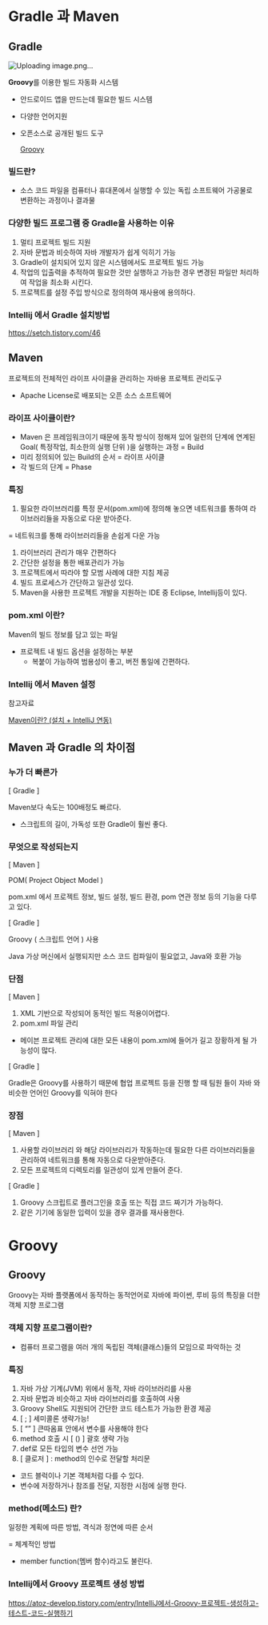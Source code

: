 # Gradle 과 Maven

## Gradle

![Uploading image.png…]()

**Groovy**를 이용한 빌드 자동화 시스템

- 안드로이드 앱을 만드는데 필요한 빌드 시스템

- 다양한 언어지원

- 오픈소스로 공개된 빌드 도구

  [Groovy](https://www.notion.so/Groovy-d2170ecbbce34c8e905882485fb8a47f)

### 빌드란?

- 소스 코드 파일을 컴퓨터나 휴대폰에서 실행할 수 있는 독립 소프트웨어 가공물로 변환하는 과정이나 결과물

### 다양한 빌드 프로그램 중 Gradle을 사용하는 이유

1. 멀티 프로젝트 빌드 지원
2. 자바 문법과 비슷하여 자바 개발자가 쉽게 익히기 가능
3. Gradle이 설치되어 있지 않은 시스템에서도 프로젝트 빌드 가능
4. 작업의 입출력을 추적하여 필요한 것만 실행하고 가능한 경우 변경된 파일만 처리하여 작업을 최소화 시킨다.
5. 프로젝트를 설정 주입 방식으로 정의하여 재사용에 용의하다.

### Intellij 에서 Gradle 설치방법

https://setch.tistory.com/46

## Maven

프로젝트의 전체적인 라이프 사이클을 관리하는 자바용 프로젝트 관리도구

- Apache License로 배포되는 오픈 소스 소프트웨어

### 라이프 사이클이란?

- Maven 은 프레임워크이기 때문에 동작 방식이 정해져 있어 일련의 단계에 연계된 Goal( 특정작업, 최소한의 실행 단위 )을 실행하는 과정 = Build
- 미리 정의되어 있는 Build의 순서 = 라이프 사이클
- 각 빌드의 단계 = Phase

### 특징

1. 필요한 라이브러리를 특정 문서(pom.xml)에 정의해 놓으면 네트워크를 통하여 라이브러리들을 자동으로 다운 받아준다.

= 네트워크를 통해 라이브러리들을 손쉽게 다운 가능

1. 라이브러리 관리가 매우 간편하다
2. 간단한 설정을 통한 배포관리가 가능
3. 프로젝트에서 따라야 할 모범 사례에 대한 지침 제공
4. 빌드 프로세스가 간단하고 일관성 있다.
5. Maven을 사용한 프로젝트 개발을 지원하는 IDE 중 Eclipse, Intellij등이 있다.

### pom.xml 이란?

Maven의 빌드 정보를 담고 있는 파일

- 프로젝트 내 빌드 옵션을 설정하는 부분
  - 복붙이 가능하여 범용성이 좋고, 버전 통일에 간편하다.

### Intellij 에서 Maven 설정

참고자료

[Maven이란? (설치 + IntelliJ 연동)](https://dev-youngjun.tistory.com/109)

## Maven 과 Gradle 의 차이점

### 누가 더 빠른가

[ Gradle ]

Maven보다 속도는 100배정도 빠르다.

- 스크립트의 길이, 가독성 또한 Gradle이 훨씬 좋다.

### 무엇으로 작성되는지

[ Maven ]

POM( Project Object Model )

pom.xml 에서 프로젝트 정보, 빌드 설정, 빌드 환경, pom 연관 정보 등의 기능을 다루고 있다.

[ Gradle ]

Groovy ( 스크립트 언어 ) 사용

Java 가상 머신에서 실행되지만 소스 코드 컴파일이 필요없고, Java와 호환 가능

### 단점

[ Maven ]

1. XML 기반으로 작성되어 동적인 빌드 적용이어렵다.
2. pom.xml 파일 관리

- 메이븐 프로젝트 관리에 대한 모든 내용이 pom.xml에 들어가 길고 장황하게 될 가능성이 많다.

[ Gradle ]

Gradle은 Groovy를 사용하기 때문에 협업 프로젝트 등을 진행 할 때 팀원 들이 자바 와 비슷한 언어인 Groovy를 익혀야 한다

### 장점

[ Maven ]

1. 사용할 라이브러리 와 해당 라이브러리가 작동하는데 필요한 다른 라이브러리들을 관리하여 네트워크를 통해 자동으로 다운받아준다.
2. 모든 프로젝트의 디렉토리를 일관성이 있게 만들어 준다.

[ Gradle ]

1. Groovy 스크립트로 플러그인을 호출 또는 직접 코드 짜기가 가능하다.
2. 같은 기기에 동일한 입력이 있을 경우 결과를 재사용한다.



# Groovy

## Groovy

Groovy는 자바 플랫폼에서 동작하는 동적언어로 자바에 파이썬, 루비 등의 특징을 더한 객체 지향 프로그램

### 객체 지향 프로그램이란?

- 컴퓨터 프로그램을 여러 개의 독립된 객체(클래스)들의 모임으로 파악하는 것

### 특징

1. 자바 가상 기계(JVM) 위에서 동작, 자바 라이브러리를 사용
2. 자바 문법과 비슷하고 자바 라이브러리를 호출하여 사용
3. Groovy Shell도 지원되어 간단한 코드 테스트가 가능한 환경 제공
4. [ ; ] 세미콜론 생략가능!
5. [ “” ] 큰따옴표 안에서 변수를 사용해야 한다
6. method 호출 시 [ () ] 괄호 생략 가능
7. def로 모든 타입의 변수 선언 가능
8. [ 클로저 ] : method의 인수로 전달할 처리문

- 코드 블럭이나 기본 객체처럼 다를 수 있다.
- 변수에 저장하거나 참조를 전달, 지정한 시점에 실행 한다.

### method(메소드) 란?

일정한 계획에 따른 방법, 격식과 정연에 따른 순서

= 체계적인 방법

- member function(멤버 함수)라고도 불린다.

### Intellij에서 Groovy 프로젝트 생성 방법

https://atoz-develop.tistory.com/entry/IntelliJ에서-Groovy-프로젝트-생성하고-테스트-코드-실행하기
